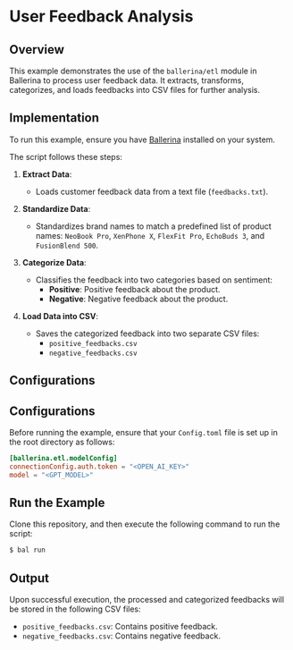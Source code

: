 # User Feedback Analysis

## Overview

This example demonstrates the use of the `ballerina/etl` module in Ballerina to process user feedback data. It extracts, transforms, categorizes, and loads feedbacks into CSV files for further analysis.

## Implementation

To run this example, ensure you have [Ballerina](https://ballerina.io/downloads/) installed on your system.

The script follows these steps:

1. **Extract Data**:
   - Loads customer feedback data from a text file (`feedbacks.txt`).

2. **Standardize Data**:
   - Standardizes brand names to match a predefined list of product names: `NeoBook Pro`, `XenPhone X`, `FlexFit Pro`, `EchoBuds 3`, and `FusionBlend 500`.

3. **Categorize Data**:
   - Classifies the feedback into two categories based on sentiment:
     - **Positive**: Positive feedback about the product.
     - **Negative**: Negative feedback about the product.

4. **Load Data into CSV**:
   - Saves the categorized feedback into two separate CSV files:
     - `positive_feedbacks.csv`
     - `negative_feedbacks.csv`

## Configurations

## Configurations

Before running the example, ensure that your `Config.toml` file is set up in the root directory as follows:

```toml
[ballerina.etl.modelConfig]
connectionConfig.auth.token = "<OPEN_AI_KEY>"
model = "<GPT_MODEL>"
```

## Run the Example

Clone this repository, and then execute the following command to run the script:

```sh
$ bal run
```

## Output

Upon successful execution, the processed and categorized feedbacks will be stored in the following CSV files:

- `positive_feedbacks.csv`: Contains positive feedback.
- `negative_feedbacks.csv`: Contains negative feedback.
